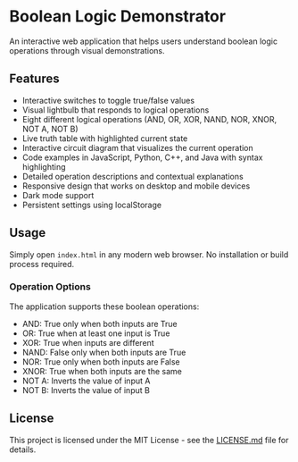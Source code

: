 # Boolean Logic Demonstrator

An interactive web application that helps users understand boolean logic operations through visual demonstrations.

## Features

- Interactive switches to toggle true/false values
- Visual lightbulb that responds to logical operations
- Eight different logical operations (AND, OR, XOR, NAND, NOR, XNOR, NOT A, NOT B)
- Live truth table with highlighted current state
- Interactive circuit diagram that visualizes the current operation
- Code examples in JavaScript, Python, C++, and Java with syntax highlighting
- Detailed operation descriptions and contextual explanations
- Responsive design that works on desktop and mobile devices
- Dark mode support
- Persistent settings using localStorage

## Usage

Simply open `index.html` in any modern web browser. No installation or build process required.

### Operation Options

The application supports these boolean operations:

- AND: True only when both inputs are True
- OR: True when at least one input is True
- XOR: True when inputs are different
- NAND: False only when both inputs are True
- NOR: True only when both inputs are False
- XNOR: True when both inputs are the same
- NOT A: Inverts the value of input A
- NOT B: Inverts the value of input B

## License

This project is licensed under the MIT License - see the [LICENSE.md](LICENSE.md) file for details.
